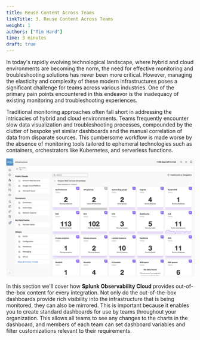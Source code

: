 ```yaml
---
title: Reuse Content Across Teams
linkTitle: 3. Reuse Content Across Teams
weight: 1
authors: ["Tim Hard"]
time: 3 minutes
draft: true
---
```


In today's rapidly evolving technological landscape, where hybrid and cloud environments are becoming the norm, the need for effective monitoring and troubleshooting solutions has never been more critical. However, managing the elasticity and complexity of these modern infrastructures poses a significant challenge for teams across various industries. One of the primary pain points encountered in this endeavor is the inadequacy of existing monitoring and troubleshooting experiences.

Traditional monitoring approaches often fall short in addressing the intricacies of hybrid and cloud environments. Teams frequently encounter slow data visualization and troubleshooting processes, compounded by the clutter of bespoke yet similar dashboards and the manual correlation of data from disparate sources. This cumbersome workflow is made worse by the absence of monitoring tools tailored to ephemeral technologies such as containers, orchestrators like Kubernetes, and serverless functions.

![Infrastructure Overview in Splunk Observability Cloud](../images/infra-overview.png?width=60vw)

In this section we'll cover how **Splunk Observability Cloud** provides out-of-the-box content for every integration. Not only do the out-of-the-box dashboards provide rich visibility into the infrastructure that is being monitored, they can also be mirrored. This is important because it enables you to create standard dashboards for use by teams throughout your organization. This allows all teams to see any changes to the charts in the dashboard, and members of each team can set dashboard variables and filter customizations relevant to their requirements.